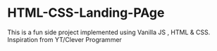 # HTML-CSS-Landing-PAge
This is a fun side project implemented using Vanilla JS , HTML &amp; CSS. Inspiration from YT/Clever Programmer
